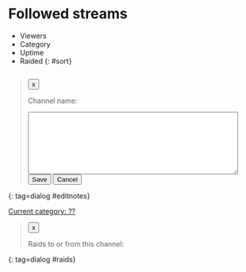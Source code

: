 # Followed streams

* Viewers
* Category
* Uptime
* Raided
{: #sort}

<div id=streams></div>

> <button type=button class=dialog_cancel>x</button>
>
> Channel name: <span id=notes_about_channel></span>
>
> <form method=dialog>
> <textarea rows=8 cols=50></textarea>
> <button value="save">Save</button> <button value="cancel">Cancel</button>
> </form>
{: tag=dialog #editnotes}

<a id=yourcat href="#" target="_blank">Current category: ??</a>

> <button type=button class=dialog_cancel>x</button>
>
> Raids to or from this channel:
>
> <ul></ul>
{: tag=dialog #raids}

<style>
#streams {
	display: flex;
	flex-wrap: wrap;
	justify-content: space-around;
}
#streams > div {
	width: 320px; /* the width of the preview image */
	margin-bottom: 1em;
}
#streams ul {list-style-type: none; margin: 0; padding: 0; flex-grow: 1;}
#streams li {
	padding-left: 2em;
	text-indent: -2em;
}
.avatar {max-width: 40px;}
.inforow {display: flex;}
.inforow .img {flex-grow: 0; padding: 0.25em;}
.streamtitle {font-size: 85%;}
.emote {max-height: 1.25em;}
.tag {
	display: inline-block;
	padding: 0 0.125em; text-indent: 0; /* Override the general text-wrap settings from above */
	background: #ddd;
	border: 1px solid black;
	margin-right: 0.5em;
	font-size: 80%;
}

#sort {
	display: flex;
	list-style-type: none;
}
#sort li {
	cursor: pointer;
	margin: 0.25em;
	padding: 0.25em;
}
.raid-incoming {font-weight: bold;}
.raid-incoming,.raid-outgoing {cursor: pointer;}
.notes {margin-right: 0.5em;}
.notes.absent {filter: grayscale(1);}
main {max-width: none!important;} /* Override the normal StilleBot style */

#raids ul {overflow-y: auto; max-height: 10em;}
</style>

<script>
const follows = $$follows$$;
const your_stream = $$your_stream$$; //if 0, you're not online
</script>

<script type=module src="/static/raidfinder.js"></script>
